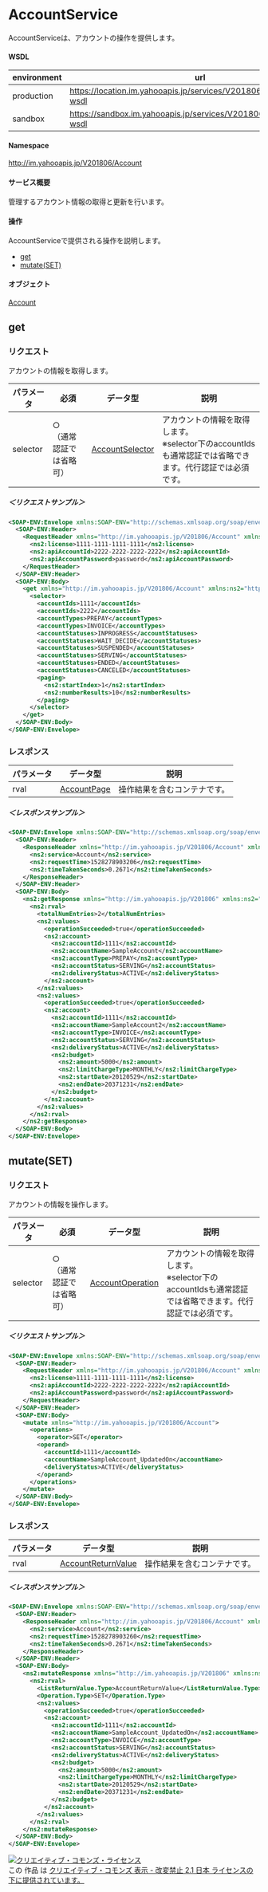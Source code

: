 # AccountService
AccountServiceは、アカウントの操作を提供します。
#### WSDL
| environment | url |
|---|---|
| production  | https://location.im.yahooapis.jp/services/V201806/AccountService?wsdl|
| sandbox  | https://sandbox.im.yahooapis.jp/services/V201806/AccountService?wsdl|
#### Namespace
http://im.yahooapis.jp/V201806/Account
#### サービス概要
管理するアカウント情報の取得と更新を行います。
#### 操作
AccountServiceで提供される操作を説明します。

+ [get](#get)
+ [mutate(SET)](#mutateset)

#### オブジェクト
[Account](../data/Account)

## get

### リクエスト
アカウントの情報を取得します。

| パラメータ | 必須 | データ型 | 説明 |
|---|---|---|---|
| selector | ○<br>（通常認証では省略可） | [AccountSelector](../data/Account/AccountSelector.md) | アカウントの情報を取得します。<br>※selector下のaccountIdsも通常認証では省略できます。代行認証では必須です。 |

##### ＜リクエストサンプル＞
```xml
<SOAP-ENV:Envelope xmlns:SOAP-ENV="http://schemas.xmlsoap.org/soap/envelope/">
  <SOAP-ENV:Header>
    <RequestHeader xmlns="http://im.yahooapis.jp/V201806/Account" xmlns:ns2="http://im.yahooapis.jp/V201806">
      <ns2:license>1111-1111-1111-1111</ns2:license>
      <ns2:apiAccountId>2222-2222-2222-2222</ns2:apiAccountId>
      <ns2:apiAccountPassword>password</ns2:apiAccountPassword>
    </RequestHeader>
  </SOAP-ENV:Header>
  <SOAP-ENV:Body>
    <get xmlns="http://im.yahooapis.jp/V201806/Account" xmlns:ns2="http://im.yahooapis.jp/V201806">
      <selector>
        <accountIds>1111</accountIds>
        <accountIds>2222</accountIds>
        <accountTypes>PREPAY</accountTypes>
        <accountTypes>INVOICE</accountTypes>
        <accountStatuses>INPROGRESS</accountStatuses>
        <accountStatuses>WAIT_DECIDE</accountStatuses>
        <accountStatuses>SUSPENDED</accountStatuses>
        <accountStatuses>SERVING</accountStatuses>
        <accountStatuses>ENDED</accountStatuses>
        <accountStatuses>CANCELED</accountStatuses>
        <paging>
          <ns2:startIndex>1</ns2:startIndex>
          <ns2:numberResults>10</ns2:numberResults>
        </paging>
      </selector>
    </get>
  </SOAP-ENV:Body>
</SOAP-ENV:Envelope>
```

### レスポンス
| パラメータ | データ型 | 説明 |
|---|---|---|
| rval | [AccountPage](../data/Account/AccountPage.md) | 操作結果を含むコンテナです。 |

##### ＜レスポンスサンプル＞
```xml
<SOAP-ENV:Envelope xmlns:SOAP-ENV="http://schemas.xmlsoap.org/soap/envelope/">
  <SOAP-ENV:Header>
    <ResponseHeader xmlns="http://im.yahooapis.jp/V201806/Account" xmlns:ns2="http://im.yahooapis.jp/V201806">
      <ns2:service>Account</ns2:service>
      <ns2:requestTime>1528278903206</ns2:requestTime>
      <ns2:timeTakenSeconds>0.2671</ns2:timeTakenSeconds>
    </ResponseHeader>
  </SOAP-ENV:Header>
  <SOAP-ENV:Body>
    <ns2:getResponse xmlns="http://im.yahooapis.jp/V201806" xmlns:ns2="http://im.yahooapis.jp/V201806/Account">
      <ns2:rval>
        <totalNumEntries>2</totalNumEntries>
        <ns2:values>
          <operationSucceeded>true</operationSucceeded>
          <ns2:account>
            <ns2:accountId>1111</ns2:accountId>
            <ns2:accountName>SampleAccount</ns2:accountName>
            <ns2:accountType>PREPAY</ns2:accountType>
            <ns2:accountStatus>SERVING</ns2:accountStatus>
            <ns2:deliveryStatus>ACTIVE</ns2:deliveryStatus>
          </ns2:account>
        </ns2:values>
        <ns2:values>
          <operationSucceeded>true</operationSucceeded>
          <ns2:account>
            <ns2:accountId>1111</ns2:accountId>
            <ns2:accountName>SampleAccount2</ns2:accountName>
            <ns2:accountType>INVOICE</ns2:accountType>
            <ns2:accountStatus>SERVING</ns2:accountStatus>
            <ns2:deliveryStatus>ACTIVE</ns2:deliveryStatus>
            <ns2:budget>
              <ns2:amount>5000</ns2:amount>
              <ns2:limitChargeType>MONTHLY</ns2:limitChargeType>
              <ns2:startDate>20120529</ns2:startDate>
              <ns2:endDate>20371231</ns2:endDate>
            </ns2:budget>
          </ns2:account>
        </ns2:values>
      </ns2:rval>
    </ns2:getResponse>
  </SOAP-ENV:Body>
</SOAP-ENV:Envelope>
```

## mutate(SET)

### リクエスト
アカウントの情報を操作します。

| パラメータ | 必須 | データ型 | 説明 |
|---|---|---|---|
| selector | ○<br>（通常認証では省略可）|[AccountOperation](../data/Account/AccountOperation.md)|アカウントの情報を取得します。<br>※selector下のaccountIdsも通常認証では省略できます。代行認証では必須です。 |

##### ＜リクエストサンプル＞
```xml
<SOAP-ENV:Envelope xmlns:SOAP-ENV="http://schemas.xmlsoap.org/soap/envelope/">
  <SOAP-ENV:Header>
    <RequestHeader xmlns="http://im.yahooapis.jp/V201806/Account" xmlns:ns2="http://im.yahooapis.jp/V201806">
      <ns2:license>1111-1111-1111-1111</ns2:license>
      <ns2:apiAccountId>2222-2222-2222-2222</ns2:apiAccountId>
      <ns2:apiAccountPassword>password</ns2:apiAccountPassword>
    </RequestHeader>
  </SOAP-ENV:Header>
  <SOAP-ENV:Body>
    <mutate xmlns="http://im.yahooapis.jp/V201806/Account">
      <operations>
        <operator>SET</operator>
        <operand>
          <accountId>1111</accountId>
          <accountName>SampleAccount_UpdatedOn</accountName>
          <deliveryStatus>ACTIVE</deliveryStatus>
        </operand>
      </operations>
    </mutate>
  </SOAP-ENV:Body>
</SOAP-ENV:Envelope>
```

### レスポンス
| パラメータ | データ型 | 説明 |
|---|---|---|
| rval | [AccountReturnValue](../data/Account/AccountReturnValue.md) | 操作結果を含むコンテナです。 |

##### ＜レスポンスサンプル＞
```xml
<SOAP-ENV:Envelope xmlns:SOAP-ENV="http://schemas.xmlsoap.org/soap/envelope/">
  <SOAP-ENV:Header>
    <ResponseHeader xmlns="http://im.yahooapis.jp/V201806/Account" xmlns:ns2="http://im.yahooapis.jp/V201806">
      <ns2:service>Account</ns2:service>
      <ns2:requestTime>1528278903260</ns2:requestTime>
      <ns2:timeTakenSeconds>0.2671</ns2:timeTakenSeconds>
    </ResponseHeader>
  </SOAP-ENV:Header>
  <SOAP-ENV:Body>
    <ns2:mutateResponse xmlns="http://im.yahooapis.jp/V201806" xmlns:ns2="http://im.yahooapis.jp/V201806/Account">
      <ns2:rval>
        <ListReturnValue.Type>AccountReturnValue</ListReturnValue.Type>
        <Operation.Type>SET</Operation.Type>
        <ns2:values>
          <operationSucceeded>true</operationSucceeded>
          <ns2:account>
            <ns2:accountId>1111</ns2:accountId>
            <ns2:accountName>SampleAccount_UpdatedOn</ns2:accountName>
            <ns2:accountType>INVOICE</ns2:accountType>
            <ns2:accountStatus>SERVING</ns2:accountStatus>
            <ns2:deliveryStatus>ACTIVE</ns2:deliveryStatus>
            <ns2:budget>
              <ns2:amount>5000</ns2:amount>
              <ns2:limitChargeType>MONTHLY</ns2:limitChargeType>
              <ns2:startDate>20120529</ns2:startDate>
              <ns2:endDate>20371231</ns2:endDate>
            </ns2:budget>
          </ns2:account>
        </ns2:values>
      </ns2:rval>
    </ns2:mutateResponse>
  </SOAP-ENV:Body>
</SOAP-ENV:Envelope>
```

<a rel="license" href="http://creativecommons.org/licenses/by-nd/2.1/jp/"><img alt="クリエイティブ・コモンズ・ライセンス" style="border-width:0" src="https://i.creativecommons.org/l/by-nd/2.1/jp/88x31.png" /></a><br />この 作品 は <a rel="license" href="http://creativecommons.org/licenses/by-nd/2.1/jp/">クリエイティブ・コモンズ 表示 - 改変禁止 2.1 日本 ライセンスの下に提供されています。</a>
